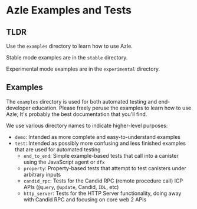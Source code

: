 # Azle Examples and Tests

## TLDR

Use the `examples` directory to learn how to use Azle.

Stable mode examples are in the `stable` directory.

Experimental mode examples are in the `experimental` directory.

## Examples

The `examples` directory is used for both automated testing and end-developer education. Please freely peruse the examples to learn how to use Azle; It's probably the best documentation that you'll find.

We use various directory names to indicate higher-level purposes:

- `demo`: Intended as more complete and easy-to-understand examples
- `test`: Intended as possibly more confusing and less finished examples that are used for automated testing
    - `end_to_end`: Simple example-based tests that call into a canister using the JavaScript agent or `dfx`
    - `property`: Property-based tests that attempt to test canisters under arbitrary inputs
    - `candid_rpc`: Tests for the Candid RPC (remote procedure call) ICP APIs (`@query`, `@update`, Candid, `IDL`, etc)
    - `http_server`: Tests for the HTTP Server functionality, doing away with Candid RPC and focusing on core web 2 APIs
